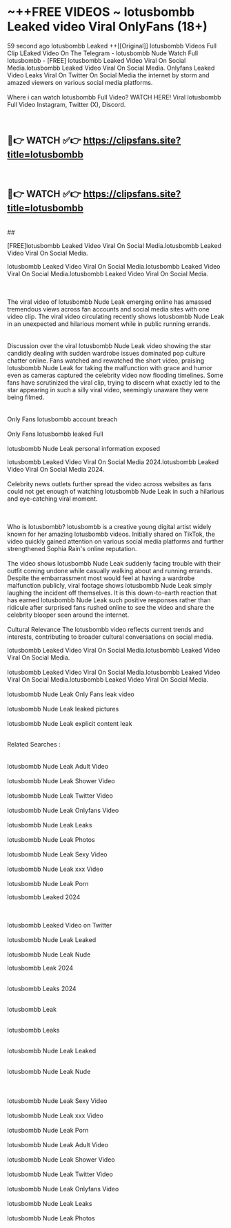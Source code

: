 # ~++FREE VIDEOS ~ lotusbombb Leaked video Viral OnlyFans (18+)<br>


59 second ago lotusbombb Leaked ++[[Original]] lotusbombb Videos Full Clip LEaked Video On The Telegram  - lotusbombb Nude  Watch Full lotusbombb - [FREE] lotusbombb Leaked Video Viral On Social Media.lotusbombb Leaked Video Viral On Social Media.   Onlyfans Leaked Video Leaks Viral On Twitter On Social Media the internet by storm and amazed viewers on various social media platforms. <br><br>
Where i can watch lotusbombb Full Video? WATCH HERE! Viral lotusbombb Full Video Instagram, Twitter (X), Discord. <br>


 <br>

##  🔴👉 WATCH ✅👉  <a href="https://clipsfans.site?title=lotusbombb&ref=git">https://clipsfans.site?title=lotusbombb</a> <br>
  <br>

##  🔴👉 WATCH ✅👉  <a href="https://clipsfans.site?title=lotusbombb&ref=git">https://clipsfans.site?title=lotusbombb</a> <br>
  <br>
  ##



[FREE]lotusbombb Leaked Video Viral On Social Media.lotusbombb Leaked Video Viral On Social Media. <br>

lotusbombb Leaked Video Viral On Social Media.lotusbombb Leaked Video Viral On Social Media.lotusbombb Leaked Video Viral On Social Media. <br>


  <br>

  <br>
The viral video of lotusbombb Nude Leak emerging online has amassed tremendous views across fan accounts and social media sites with one video clip. The viral video circulating recently shows lotusbombb Nude Leak in an unexpected and hilarious moment while in public running errands.<br>
<br>


<br>
Discussion over the viral lotusbombb Nude Leak video showing the star candidly dealing with sudden wardrobe issues dominated pop culture chatter online. Fans watched and rewatched the short video, praising lotusbombb Nude Leak for taking the malfunction with grace and humor even as cameras captured the celebrity video now flooding timelines. Some fans have scrutinized the viral clip, trying to discern what exactly led to the star appearing in such a silly viral video, seemingly unaware they were being filmed.<br>
<br>
<br> 
Only Fans lotusbombb account breach<br>
<br>
Only Fans lotusbombb leaked Full <br>
<br>
lotusbombb Nude Leak personal information exposed<br>

lotusbombb Leaked Video Viral On Social Media 2024.lotusbombb Leaked Video Viral On Social Media 2024. <br>
<br>
Celebrity news outlets further spread the video across websites as fans could not get enough of watching lotusbombb Nude Leak in such a hilarious and eye-catching viral moment.<br>
<br>

<br>
Who is lotusbombb? lotusbombb is a creative young digital artist widely known for her amazing lotusbombb videos. Initially shared on TikTok, the video quickly gained attention on various social media platforms and further strengthened Sophia Rain's online reputation.<br>
<br>
The video shows lotusbombb Nude Leak suddenly facing trouble with their outfit coming undone while casually walking about and running errands. Despite the embarrassment most would feel at having a wardrobe malfunction publicly, viral footage shows lotusbombb Nude Leak simply laughing the incident off themselves. It is this down-to-earth reaction that has earned lotusbombb Nude Leak such positive responses rather than ridicule after surprised fans rushed online to see the video and share the celebrity blooper seen around the internet.<br>
<br>
Cultural Relevance The lotusbombb video reflects current trends and interests, contributing to broader cultural conversations on social media.<br>

lotusbombb Leaked Video Viral On Social Media.lotusbombb Leaked Video Viral On Social Media.<br>
<br>
lotusbombb Leaked Video Viral On Social Media.lotusbombb Leaked Video Viral On Social Media.lotusbombb Leaked Video Viral On Social Media.<br>
<br>
lotusbombb Nude Leak Only Fans leak video<br>
<br>
lotusbombb Nude Leak leaked pictures<br>
<br>
lotusbombb Nude Leak explicit content leak<br>


<br>
Related Searches :<br>
<br>

<br>
lotusbombb Nude Leak Adult Video<br>
<br>
lotusbombb Nude Leak Shower Video<br>
<br>
lotusbombb Nude Leak Twitter Video<br>
<br>
lotusbombb Nude Leak Onlyfans Video<br>
<br>
lotusbombb Nude Leak Leaks<br>
<br>
lotusbombb Nude Leak Photos<br>

<br>
lotusbombb Nude Leak Sexy Video<br>
<br>
lotusbombb Nude Leak xxx Video<br>
<br>
lotusbombb Nude Leak Porn<br>

lotusbombb  Leaked 2024 <br> <br>
<br>

lotusbombb Leaked Video on Twitter <br>
<br>
lotusbombb Nude Leak Leaked<br>
<br>
lotusbombb Nude Leak Nude<br>


lotusbombb  Leak 2024 <br> <br>



lotusbombb  Leaks 2024 <br> <br>



 
lotusbombb  Leak<br> <br>



lotusbombb  Leaks<br> <br>


lotusbombb Nude Leak Leaked<br> <br>

lotusbombb Nude Leak Nude<br> <br>
<br> <br>
lotusbombb Nude Leak Sexy Video
<br> <br>
lotusbombb Nude Leak xxx Video
<br> <br>
lotusbombb Nude Leak Porn
<br> <br>
lotusbombb Nude Leak Adult Video
<br> <br>
lotusbombb Nude Leak Shower Video
<br> <br>
lotusbombb Nude Leak Twitter Video
<br> <br>
lotusbombb Nude Leak Onlyfans Video
<br> <br>
lotusbombb Nude Leak Leaks
<br> <br>
lotusbombb Nude Leak Photos






</p>




 



</p>










